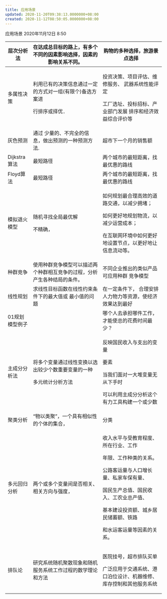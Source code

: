 ```yaml
---
title: 应用场景
updated: 2020-11-20T09:38:13.0000000+08:00
created: 2020-11-12T08:50:05.0000000+08:00
---
```


应用场景
2020年11月12日
8:50

<table>
<colgroup>
<col style="width: 16%" />
<col style="width: 44%" />
<col style="width: 39%" />
</colgroup>
<thead>
<tr class="header">
<th>层次分析法</th>
<th>在达成总目标的路上，有多个不同的因素影响选择，因素的影响关系不同。</th>
<th>购物的多种选择，旅游景点选择</th>
</tr>
</thead>
<tbody>
<tr class="odd">
<td>多属性决策</td>
<td><p>利用已有的决策信息通过一定的方式对一组(有限个)备选方案进</p>
<p>行排序或择优．</p></td>
<td><p>投资决策、项目评估、维修服务、 武器系统性能评定</p>
<p>工厂选址、投标招标、产业部门发展 排序和经济效益综合评价等</p></td>
</tr>
<tr class="even">
<td>灰色预测</td>
<td>通过 少量的、不完全的信息，做出预测的一种预测方法.</td>
<td>超市下一个月的销售额</td>
</tr>
<tr class="odd">
<td>Dijkstra算法</td>
<td>最短路径</td>
<td>两个城市的最短距离，找最优惠的路线</td>
</tr>
<tr class="even">
<td>Floyd算法</td>
<td>最短路径</td>
<td>两个城市的最短距离，找最优惠的路线</td>
</tr>
<tr class="odd">
<td>模拟退火模型</td>
<td><p>随机寻找全局最优解</p>
<p>不精确，</p></td>
<td><p>如何规划最合理高效的道路交通，以减少拥堵；</p>
<p>如何更好地规划物流，以减少运营成本；</p>
<p>在互联网环境中如何更好地设置节点，以更好地让信息流动等。</p></td>
</tr>
<tr class="even">
<td>种群竞争</td>
<td>使用种群竞争模型可以描述两个种群相互竞争的过程，分析产生各种结局的条件。</td>
<td>不同企业推出的类似产品可应用种群 竞争模型</td>
</tr>
<tr class="odd">
<td>线性规划</td>
<td>求线性目标函数在线性约束条件下的最大值或 最小值的问题</td>
<td>在一定条件下， 合理安排人力物力等资源，使经济效果达到最好</td>
</tr>
<tr class="even">
<td>01规划模型例子</td>
<td></td>
<td>哪个人去承担哪件工作，才能使总的花费时间最少？</td>
</tr>
<tr class="odd">
<td>主成分分析法</td>
<td><p>将多个变量通过线性变换以选出较少个数重要变量的一种</p>
<p>多元统计分析方法</p></td>
<td><p>反映国民收入与支出的变量</p>
<p>要素</p>
<p>当我们面对一大堆变量无从下手时</p>
<p>可以利用主成分分析这个有力工具构建一个或少数</p></td>
</tr>
<tr class="even">
<td>聚类分析</td>
<td>“物以类聚”，一个具有相似性的个体的集合，</td>
<td>分类</td>
</tr>
<tr class="odd">
<td>多元回归分析</td>
<td>两个或多个变量间是否相关、相关方向与强度，</td>
<td><p>收入水平与受教育程度、所在行业、工作</p>
<p>年限、工作种类的关系。</p>
<p>公路客运量与人口增长量、私家车保有量、</p>
<p>国民生产总值、国民收入、工农业总产值、</p>
<p>基本建设投资额、城乡居民储蓄额、铁路</p>
<p>和水运客运量等因素的关系。</p></td>
</tr>
<tr class="even">
<td>排队论</td>
<td>研究系统随机聚散现象和随机服务系统工作过程的数学理论和方法</td>
<td><p>医院挂号，超市排队买单</p>
<p>广泛应用于交通系统、港口泊位设计、机器维修、库存控制和其他服务系统</p></td>
</tr>
</tbody>
</table>
